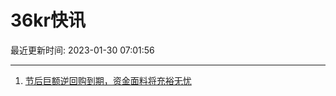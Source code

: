 # 36kr快讯

最近更新时间: 2023-01-30 07:01:56

--- 
1. [节后巨额逆回购到期，资金面料将充裕无忧](https://www.36kr.com/newsflashes/2109623930357888) 
